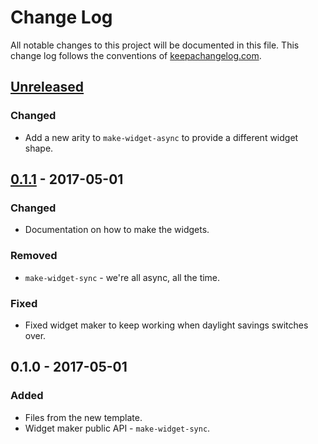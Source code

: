 # Change Log
All notable changes to this project will be documented in this file. This change log follows the conventions of [keepachangelog.com](http://keepachangelog.com/).

## [Unreleased]
### Changed
- Add a new arity to `make-widget-async` to provide a different widget shape.

## [0.1.1] - 2017-05-01
### Changed
- Documentation on how to make the widgets.

### Removed
- `make-widget-sync` - we're all async, all the time.

### Fixed
- Fixed widget maker to keep working when daylight savings switches over.

## 0.1.0 - 2017-05-01
### Added
- Files from the new template.
- Widget maker public API - `make-widget-sync`.

[Unreleased]: https://github.com/your-name/petfinder/compare/0.1.1...HEAD
[0.1.1]: https://github.com/your-name/petfinder/compare/0.1.0...0.1.1
